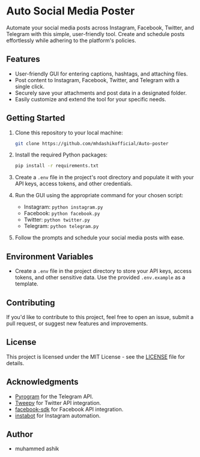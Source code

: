 # Auto Social Media Poster

Automate your social media posts across Instagram, Facebook, Twitter, and Telegram with this simple, user-friendly tool. Create and schedule posts effortlessly while adhering to the platform's policies.

## Features

- User-friendly GUI for entering captions, hashtags, and attaching files.
- Post content to Instagram, Facebook, Twitter, and Telegram with a single click.
- Securely save your attachments and post data in a designated folder.
- Easily customize and extend the tool for your specific needs.

## Getting Started

1. Clone this repository to your local machine:

   ```sh
   git clone https://github.com/mhdashikofficial/Auto-poster
   ```

2. Install the required Python packages:

   ```sh
   pip install -r requirements.txt
   ```

3. Create a `.env` file in the project's root directory and populate it with your API keys, access tokens, and other credentials.

4. Run the GUI using the appropriate command for your chosen script:

   - Instagram: `python instagram.py`
   - Facebook: `python facebook.py`
   - Twitter: `python twitter.py`
   - Telegram: `python telegram.py`

5. Follow the prompts and schedule your social media posts with ease.

## Environment Variables

- Create a `.env` file in the project directory to store your API keys, access tokens, and other sensitive data. Use the provided `.env.example` as a template.

## Contributing

If you'd like to contribute to this project, feel free to open an issue, submit a pull request, or suggest new features and improvements.

## License

This project is licensed under the MIT License - see the [LICENSE](LICENSE) file for details.

## Acknowledgments

- [Pyrogram](https://docs.pyrogram.org/) for the Telegram API.
- [Tweepy](http://www.tweepy.org/) for Twitter API integration.
- [facebook-sdk](https://github.com/mobolic/facebook-sdk) for Facebook API integration.
- [instabot](https://github.com/instagrambot/instabot) for Instagram automation.

## Author

- muhammed ashik 

